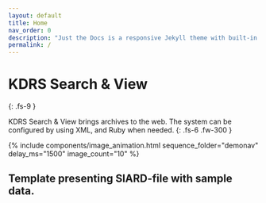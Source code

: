 ```yaml
---
layout: default
title: Home
nav_order: 0
description: "Just the Docs is a responsive Jekyll theme with built-in search that is easily customizable and hosted on GitHub Pages."
permalink: /
---
```


# KDRS Search & View
{: .fs-9 }

KDRS Search & View brings archives to the web. The system can be configured by using XML, and Ruby when needed.
{: .fs-6 .fw-300 }


{% include components/image_animation.html sequence_folder="demonav" delay_ms="1500" image_count="10"  %}
## Template presenting SIARD-file with sample data.

<!---![Presentation of example 'Sakila' dataset](assets/images/sakila-demo.png)--->